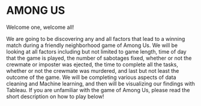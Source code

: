 # AMONG US 

Welcome one, welcome all!

We are going to be discovering any and all factors that lead to a winning match during a friendly neighborhood game of Among Us. We will be looking at all factors including but not limited to game length, time of day that the game is played, the number of sabotages fixed, whether or not the crewmate or imposter was ejected, the time to complete all the tasks, whether or not the crewmate was murdered, and last but not least the outcome of the game. We will be completing various aspects of data cleaning and Machine learning, and then will be visualizing our findings with Tableau. If you are unfamiliar with the game of Among Us, please read the short description on how to play below!
